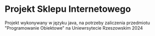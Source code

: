 # Projekt Sklepu Internetowego
 Projekt wykonywany w języku java, na potrzeby zaliczenia przedmiotu "Programowanie Obiektowe"  na Uniewrsytecie Rzeszowskim 2024
